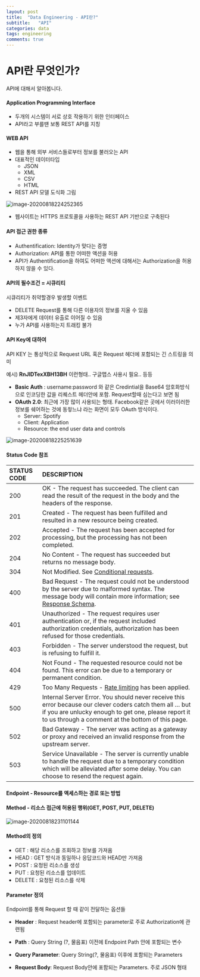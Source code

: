 ```yaml
---
layout: post
title:  "Data Engineering - API란?"
subtitle:   "API"
categories: data
tags: engineering
comments: true
---
```

# API란 무엇인가?
API에 대해서 알아봅니다.

#### Application Programming Interface

- 두개의 시스템이 서로 상호 작용하기 위한 인터페이스
- API라고 부를땐 보통 REST API를 지칭



#### WEB API

- 웹을 통해 외부 서비스들로부터 정보를 불러오는 API
- 대표적인 데이터타입 
  - JSON
  - XML
  - CSV
  - HTML
- REST API 모델 도식화 그림

![image-20200818224252365](https://shoman2.github.io/assets/img/image-20200818224252365.png)

- 웹사이트는 HTTPS 프로토콜을 사용하는 REST API 기반으로 구축된다

#### API 접근 권한 종류

- Authentification: Identity가 맞다는 증명
- Authorization: API를 통한 어떠한 액션을 허용
- API가 Authentification을 하여도 어떠한 액션에 대해서는 Authorization을 허용하지 않을 수 있다.

#### API의 필수조건 = 시큐리티

시큐리티가 취약할경우 발생할 이벤트

- DELETE Request를 통해 다른 이용자의 정보를 지울 수 있음
- 제3자에게 데이터 유출로 이어질 수 있음
- 누가 API를 사용하는지 트래킹 불가

#### API Key에 대하여

API KEY 는 통상적으로 Request URL 혹은 Request 헤더에 포함되는 긴 스트링을 의미

예시)  **RnJIDTexXBH13BH** 이런형태..  구글맵스 사용시 필요.. 등등

- **Basic Auth** : username:password 와 같은 Credintial을 Base64 암호화방식으로 인코딩한 값을 리퀘스트 헤더안에 포함. Request할때 심는다고 보면 됨
- **OAuth 2.0**: 최근에 가장 많이 사용되는 형태. Facebook같은 곳에서 이러이러한 정보를 쉐어하는 것에 동읳느냐 라는 화면이 모두 OAuth 방식이다.
  - Server: Spotify
  - Client: Application
  - Resource: the end user data and controls

![image-20200818225251639](https://shoman2.github.io/assets/img/image-20200818225251639.png)

#### Status Code 참조

| STATUS CODE | DESCRIPTION                                                  |
| :---------- | :----------------------------------------------------------- |
| 200         | OK - The request has succeeded. The client can read the result of the request in the body and the headers of the response. |
| 201         | Created - The request has been fulfilled and resulted in a new resource being created. |
| 202         | Accepted - The request has been accepted for processing, but the processing has not been completed. |
| 204         | No Content - The request has succeeded but returns no message body. |
| 304         | Not Modified. See [Conditional requests](https://developer.spotify.com/documentation/web-api/#conditional-requests). |
| 400         | Bad Request - The request could not be understood by the server due to malformed syntax. The message body will contain more information; see [Response Schema](https://developer.spotify.com/documentation/web-api/#response-schema). |
| 401         | Unauthorized - The request requires user authentication or, if the request included authorization credentials, authorization has been refused for those credentials. |
| 403         | Forbidden - The server understood the request, but is refusing to fulfill it. |
| 404         | Not Found - The requested resource could not be found. This error can be due to a temporary or permanent condition. |
| 429         | Too Many Requests - [Rate limiting](https://developer.spotify.com/documentation/web-api/#rate-limiting) has been applied. |
| 500         | Internal Server Error. You should never receive this error because our clever coders catch them all … but if you are unlucky enough to get one, please report it to us through a comment at the bottom of this page. |
| 502         | Bad Gateway - The server was acting as a gateway or proxy and received an invalid response from the upstream server. |
| 503         | Service Unavailable - The server is currently unable to handle the request due to a temporary condition which will be alleviated after some delay. You can choose to resend the request again. |

#### Endpoint - Resource를 액세스하는 경로 또는 방법

#### Method - 리소스 접근에 허용된 행위(GET, POST, PUT, DELETE)

![image-20200818231101144](https://shoman2.github.io/assets/img/image-20200818231101144.png)

#### Method의 정의

- GET : 해당 리소스를 조회하고 정보를 가져옴
- HEAD : GET 방식과 동일하나 응답코드와 HEAD만 가져옴
- POST : 요청된 리소스를 생성
- PUT : 요청된 리소스를 업데이트
- DELETE :  요청된 리소스를 삭제

#### Parameter 정의

Endpoint를 통해 Request 할 때 같이 전달하는 옵션들

- **Header** : Request header에 포함되는 parameter로 주로 Authorization에 관련됨

- **Path** : Query String (?, 물음표) 이전에 Endpoint Path 안에 포함되는 변수

- **Query Parameter**: Query String(?, 물음표) 이후에 포함되는 Parameters

- **Request Body**: Request Body안에 포함되는 Parameters. 주로 JSON 형태

